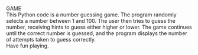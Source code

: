 GAME
<Br>
This Python code is a number guessing game. 
The program randomly selects a number between 1 and 100. 
The user then tries to guess the number, receiving hints to guess either higher or lower. 
The game continues until the correct number is guessed, and the program displays the number of attempts taken to guess correctly.
<br>
Have fun playing.

